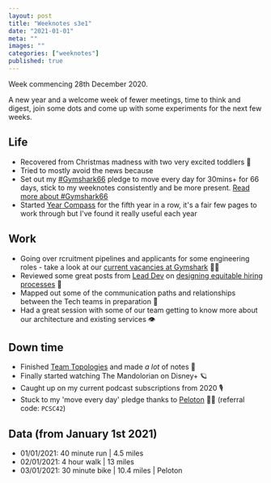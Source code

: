 ```yaml
---
layout: post
title: "Weeknotes s3e1"
date: "2021-01-01"
meta: ""
images: ""
categories: ["weeknotes"]
published: true
---
```


Week commencing 28th December 2020.

A new year and a welcome week of fewer meetings, time to think and digest, join some dots and come up with some experiments for the next few weeks.

## Life
* Recovered from Christmas madness with two very excited toddlers 🎄
* Tried to mostly avoid the news because 
* Set out my [#Gymshark66][gs-66] pledge to move every day for 30mins+ for 66 days, stick to my weeknotes consistently and be more present. [Read more about #Gymshark66][gs-66]
* Started [Year Compass][year-compass] for the fifth year in a row, it's a fair few pages to work through but I've found it really useful each year

## Work
* Going over rcruitment pipelines and applicants for some engineering roles - take a look at our [current vacancies at Gymshark][gs-vacancies]  👩‍💻
* Reviewed some great posts from [Lead Dev][leaddev] on [designing equitable hiring processes][leaddev-equitable-hiring] 🎉
* Mapped out some of the communication paths and relationships between the Tech teams in preparation 🔗
* Had a great session with some of our team getting to know more about our architecture and existing services 👁️

## Down time
* Finished [Team Topologies][team-topologies] and made _a lot_ of notes 📕
* Finally started watching The Mandolorian on Disney+ 🪐
* Caught up on my current podcast subscriptions from 2020 🎙️
* Stuck to my 'move every day' pledge thanks to [Peloton][peloton] 🚴‍♂️ (referral code: `PCSC42`)

## Data (from January 1st 2021)
* 01/01/2021: 40 minute run | 4.5 miles
* 02/01/2021: 4 hour walk | 13 miles
* 03/01/2021: 30 minute bike | 10.4 miles | Peloton


[gs-66]: https://66.gymshark.com/
[gs-vacancies]: https://careers.gymshark.com/
[si]: https://twitter.com/si
[ots]: https://ontheside.network/
[peloton]: https://www.onepeloton.co.uk/
[team-topologies]: https://teamtopologies.com/
[ness-labs]: https://nesslabs.com
[year-compass]: https://www.yearcompass.com
[leaddev]:https://leaddev.com/ 
[leaddev-equitable-hiring]: https://leaddev.com/hiring-onboarding-retention/efficient-and-equitable-hiring-global-scale


[contact]: /about

